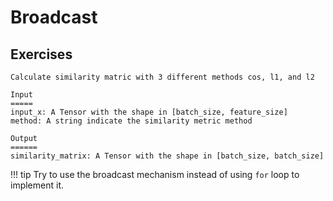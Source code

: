 # Broadcast

## Exercises

```
Calculate similarity matric with 3 different methods cos, l1, and l2

Input
=====
input_x: A Tensor with the shape in [batch_size, feature_size]
method: A string indicate the similarity metric method

Output
======
similarity_matrix: A Tensor with the shape in [batch_size, batch_size]
```

!!! tip
    Try to use the broadcast mechanism instead of using `for` loop to implement it.